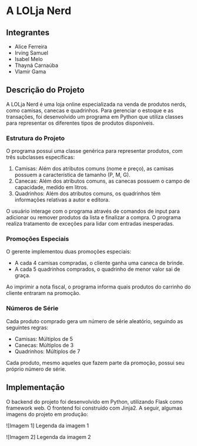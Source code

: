 # A LOLja Nerd

## Integrantes
- Alice Ferreira
- Irving Samuel
- Isabel Melo
- Thayná Carnaúba
- Vlamir Gama

## Descrição do Projeto

A LOLja Nerd é uma loja online especializada na venda de produtos nerds, como camisas, canecas e quadrinhos. Para gerenciar o estoque e as transações, foi desenvolvido um programa em Python que utiliza classes para representar os diferentes tipos de produtos disponíveis.

### Estrutura do Projeto

O programa possui uma classe genérica para representar produtos, com três subclasses específicas:
1. Camisas: Além dos atributos comuns (nome e preço), as camisas possuem a característica de tamanho (P, M, G).
2. Canecas: Além dos atributos comuns, as canecas possuem o campo de capacidade, medido em litros.
3. Quadrinhos: Além dos atributos comuns, os quadrinhos têm informações relativas a autor e editora.

O usuário interage com o programa através de comandos de input para adicionar ou remover produtos da lista e finalizar a compra. O programa realiza tratamento de exceções para lidar com entradas inesperadas.

### Promoções Especiais

O gerente implementou duas promoções especiais:
- A cada 4 camisas compradas, o cliente ganha uma caneca de brinde.
- A cada 5 quadrinhos comprados, o quadrinho de menor valor sai de graça.

Ao imprimir a nota fiscal, o programa informa quais produtos do carrinho do cliente entraram na promoção.

### Números de Série

Cada produto comprado gera um número de série aleatório, seguindo as seguintes regras:
- Camisas: Múltiplos de 5
- Canecas: Múltiplos de 3
- Quadrinhos: Múltiplos de 7

Cada produto, mesmo aqueles que fazem parte da promoção, possui seu próprio número de série.

## Implementação

O backend do projeto foi desenvolvido em Python, utilizando Flask como framework web. O frontend foi construído com Jinja2. A seguir, algumas imagens do projeto em produção:

![Imagem 1]
Legenda da imagem 1

![Imagem 2]
Legenda da imagem 2
